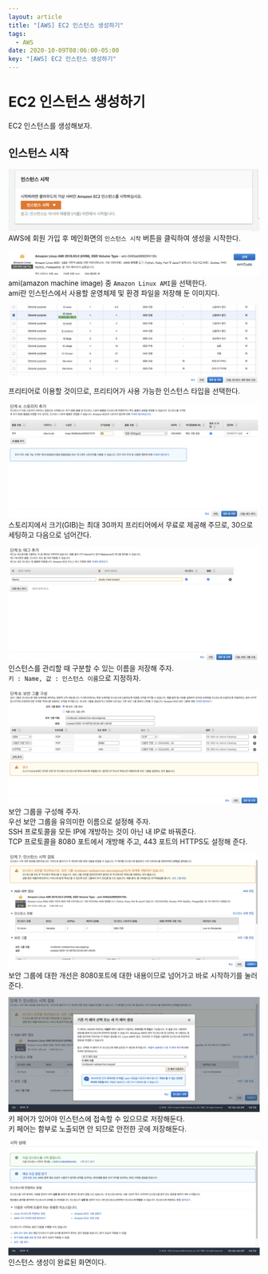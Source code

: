 ```yaml
---
layout: article
title: "[AWS] EC2 인스턴스 생성하기"
tags:
  - AWS
date: 2020-10-09T08:06:00-05:00
key: "[AWS] EC2 인스턴스 생성하기"
---
```


# EC2 인스턴스 생성하기

EC2 인스턴스를 생성해보자.<br>

<!--more-->

## 인스턴스 시작
![1](/assets/images/201009-1.png)<br>
AWS에 회원 가입 후 메인화면의 `인스턴스 시작` 버튼을 클릭하여 생성을 시작한다.<br>

![2](/assets/images/201009-2.png)<br>
ami(amazon machine image) 중 `Amazon Linux AMI`을 선택한다.<br>
ami란 인스턴스에서 사용할 운영체제 및 환경 파일을 저장해 둔 이미지다.<br>

![3](/assets/images/201009-3.png)<br>
프리티어로 이용할 것이므로, 프리티어가 사용 가능한 인스턴스 타입을 선택한다.<br>

![4](/assets/images/201009-4.png)<br>
스토리지에서 크기(GIB)는 최대 30까지 프리티어에서 무료로 제공해 주므로, 30으로 세팅하고 다음으로 넘어간다.<br>

![5](/assets/images/201009-5.png)<br>
인스턴스를 관리할 때 구분할 수 있는 이름을 저장해 주자.<br>
`키 : Name, 값 : 인스턴스 이름`으로 지정하자.<br>

![6](/assets/images/201009-6.png)<br>
보안 그룹을 구성해 주자.<br>
우선 보안 그룹을 유의미한 이름으로 설정해 주자.<br>
SSH 프로토콜을 모든 IP에 개방하는 것이 아닌 내 IP로 바꿔준다.<br>
TCP 프로토콜을 8080 포트에서 개방해 주고, 443 포트의 HTTPS도 설정해 준다.<br>

![7](/assets/images/201009-7.png)<br>
보안 그룹에 대한 개선은 8080포트에 대한 내용이므로 넘어가고 바로 시작하기를 눌러준다.<br>

![8](/assets/images/201009-8.png)<br>
키 페어가 있어야 인스턴스에 접속할 수 있으므로 저장해둔다.<br>
키 페어는 함부로 노출되면 안 되므로 안전한 곳에 저장해둔다.<br>

![9](/assets/images/201009-9.png)<br>
인스턴스 생성이 완료된 화면이다.<br>

